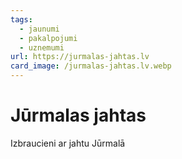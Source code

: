 ```yaml
---
tags:
  - jaunumi
  - pakalpojumi
  - uznemumi
url: https://jurmalas-jahtas.lv
card_image: /jurmalas-jahtas.lv.webp
---
```


# Jūrmalas jahtas

Izbraucieni ar jahtu Jūrmalā
